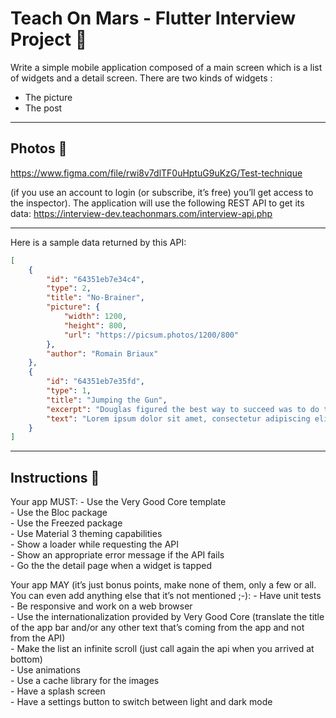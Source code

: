 # Teach On Mars - Flutter Interview Project 🚀

Write a simple mobile application composed of a main screen which is a list of widgets and a detail screen.
There are two kinds of widgets :<br />
-  The picture<br />
-  The post<br />

---

## Photos 📸


https://www.figma.com/file/rwi8v7dlTF0uHptuG9uKzG/Test-technique

(if you use an account to login (or subscribe, it’s free) you’ll get access to the inspector). The application will use the following REST API to get its data:
    https://interview-dev.teachonmars.com/interview-api.php

---

Here is a sample data returned by this API:

```JSON
[
    {
        "id": "64351eb7e34c4",
        "type": 2,
        "title": "No-Brainer",
        "picture": {
            "width": 1200,
            "height": 800,
            "url": "https://picsum.photos/1200/800"
        },
        "author": "Romain Briaux"
    },
    {
        "id": "64351eb7e35fd",
        "type": 1,
        "title": "Jumping the Gun",
        "excerpt": "Douglas figured the best way to succeed was to do the opposite of what he'd been doing all his life...",
        "text": "Lorem ipsum dolor sit amet, consectetur adipiscing elit. Etiam egestas imperdiet sapien, aliquam cursus est vehicula sit amet. Aliquam et eleifend quam. Vestibulum at congue lacus. Suspendisse tincidunt sagittis libero, vel iaculis nulla porta a. Curabitur ac urna nec velit suscipit commodo. Suspendisse potenti. Aliquam cursus velit ut est aliquam vehicula. Morbi tempus varius mi volutpat semper. Curabitur blandit, quam ut tristique vulputate, odio felis eleifend eros, at varius orci sapien non risus. Cras at leo eget nisi suscipit congue. Aliquam commodo pretium nisl, quis mollis dui eleifend et. Cras sed pulvinar urna.\n\nSed at sem molestie, luctus urna in, placerat libero."   
    }
]
```
---
## Instructions 🤌

Your app MUST:
    - Use the Very Good Core template<br />
    - Use the Bloc package<br />
    - Use the Freezed package<br />
    - Use Material 3 theming capabilities<br />
    - Show a loader while requesting the API<br />
    - Show an appropriate error message if the API fails<br />
    - Go the the detail page when a widget is tapped<br />

Your app MAY (it’s just bonus points, make none of them, only a few or all. You can even add anything else that it’s not mentioned ;-):
    - Have unit tests<br />
    - Be responsive and work on a web browser<br />
    - Use the internationalization provided by Very Good Core (translate the title of the app bar and/or any other text that’s coming from the app and not from the API)<br />
    - Make the list an infinite scroll (just call again the api when you arrived at bottom)<br />
    - Use animations<br />
    - Use a cache library for the images<br />
    - Have a splash screen<br />
    - Have a settings button to switch between light and dark mode<br />